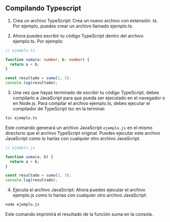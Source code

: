 ## Compilando Typescript

1. Crea un archivo TypeScript: Crea un nuevo archivo con extensión .ts. Por ejemplo, puedes crear un archivo llamado ejemplo.ts.

2. Ahora puedes escribir tu código TypeScript dentro del archivo ejemplo.ts. Por ejemplo:

```typescript
// ejemplo.ts

function suma(a: number, b: number) {
  return a + b;
}

const resultado = suma(2, 3);
console.log(resultado);
```

3. Una vez que hayas terminado de escribir tu código TypeScript, debes compilarlo a JavaScript para que pueda ser ejecutado en el navegador o en Node.js. Para compilar el archivo ejemplo.ts, debes ejecutar el compilador de TypeScript tsc en la terminal:

```bash
tsc ejemplo.ts
```

Este comando generará un archivo JavaScript `ejemplo.js` en el mismo directorio que el archivo TypeScript original. Puedes ejecutar este archivo JavaScript como lo harías con cualquier otro archivo JavaScript.

```js
// ejemplo.js

function suma(a, b) {
  return a + b;
}

const resultado = suma(2, 3);
console.log(resultado);
```

4. Ejecuta el archivo JavaScript: Ahora puedes ejecutar el archivo ejemplo.js como lo harías con cualquier otro archivo JavaScript:

```bash
node ejemplo.js
```

Este comando imprimirá el resultado de la función suma en la consola.
